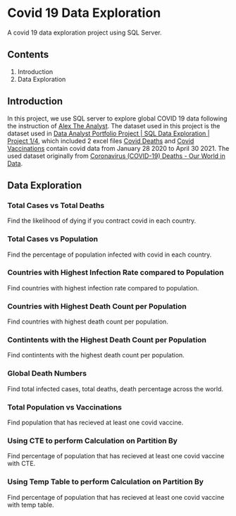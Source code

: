 # Covid 19 Data Exploration

A covid 19 data exploration project using SQL Server.

## Contents

1. Introduction
2. Data Exploration

## Introduction

In this project, we use SQL server to explore global COVID 19 data following the instruction of [Alex The Analyst](https://www.youtube.com/@AlexTheAnalyst).
The dataset used in this project is the dataset used in [Data Analyst Portfolio Project | SQL Data Exploration | Project 1/4](https://www.youtube.com/watch?v=qfyynHBFOsM), which included 2 excel files [Covid Deaths](https://github.com/AlexTheAnalyst/PortfolioProjects/blob/main/CovidDeaths.xlsx) and [Covid Vaccinations](https://github.com/AlexTheAnalyst/PortfolioProjects/blob/main/CovidVaccinations.xlsx) contain covid data from January 28 2020 to April 30 2021.
The used dataset originally from [Coronavirus (COVID-19) Deaths - Our World in Data](https://ourworldindata.org/covid-deaths).


## Data Exploration

### Total Cases vs Total Deaths

Find the likelihood of dying if you contract covid in each country.

### Total Cases vs Population

Find the percentage of population infected with covid in each country.

### Countries with Highest Infection Rate compared to Population

Find countries with highest infection rate compared to population.

### Countries with Highest Death Count per Population

Find countries with highest death count per population.

### Contintents with the Highest Death Count per Population

Find contintents with the highest death count per population.

### Global Death Numbers

Find total infected cases, total deaths, death percentage across the world.

### Total Population vs Vaccinations

Find population that has recieved at least one covid vaccine.

### Using CTE to perform Calculation on Partition By

Find percentage of population that has recieved at least one covid vaccine with CTE.

### Using Temp Table to perform Calculation on Partition By

Find percentage of population that has recieved at least one covid vaccine with temp table.


 




